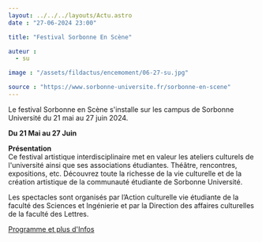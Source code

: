 ```yaml
---
layout: ../../../layouts/Actu.astro
date : "27-06-2024 23:00"

title: "Festival Sorbonne En Scène"

auteur :
  - su

image : "/assets/fildactus/encemoment/06-27-su.jpg"

source : "https://www.sorbonne-universite.fr/sorbonne-en-scene"
---
```


Le festival Sorbonne en Scène s'installe sur les campus de Sorbonne Université du 21 mai au 27 juin 2024.

__Du 21 Mai au 27 Juin__

__Présentation__  
Ce festival artistique interdisciplinaire met en valeur les ateliers culturels de l'université ainsi que ses associations étudiantes. Théâtre, rencontres, expositions, etc. Découvrez toute la richesse de la vie culturelle et de la création artistique de la communauté étudiante de Sorbonne Université.

Les spectacles sont organisés par l’Action culturelle vie étudiante de la faculté des Sciences et Ingénierie et par la Direction des affaires culturelles de la faculté des Lettres.

[Programme et plus d'Infos](https://www.sorbonne-universite.fr/sorbonne-en-scene)